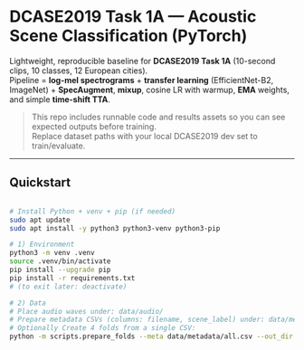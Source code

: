# DCASE2019 Task 1A — Acoustic Scene Classification (PyTorch)

Lightweight, reproducible baseline for **DCASE2019 Task 1A** (10-second clips, 10 classes, 12 European cities).  
Pipeline = **log-mel spectrograms** + **transfer learning** (EfficientNet-B2, ImageNet) + **SpecAugment**, **mixup**, cosine LR with warmup, **EMA** weights, and simple **time-shift TTA**.

> This repo includes runnable code and results assets so you can see expected outputs before training.  
> Replace dataset paths with your local DCASE2019 dev set to train/evaluate.

---

## Quickstart

```bash

# Install Python + venv + pip (if needed)
sudo apt update
sudo apt install -y python3 python3-venv python3-pip

# 1) Environment
python3 -m venv .venv
source .venv/bin/activate
pip install --upgrade pip
pip install -r requirements.txt
# (to exit later: deactivate)

# 2) Data
# Place audio waves under: data/audio/
# Prepare metadata CSVs (columns: filename, scene_label) under: data/metadata/
# Optionally Create 4 folds from a single CSV:
python -m scripts.prepare_folds --meta data/metadata/all.csv --out_dir data/metadata --folds 4
